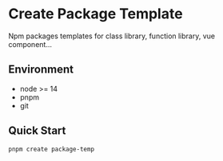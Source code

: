 # Create Package Template

Npm packages templates for class library, function library, vue component...

## Environment

- node >= 14
- pnpm
- git

## Quick Start

```bash
pnpm create package-temp
```
